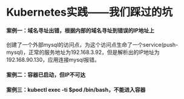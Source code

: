 Kubernetes实践——我们踩过的坑
=====================================================

#### 案例一：域名寻址出错，根据内部的域名寻址到错误的IP地址上

创建了一个外部mysql的访问点，为这个访问点生命了一个service(push-mysql)，正常的服务地址为192.168.3.92，但是解析出的IP地址为192.168.90.130，应用连接mysql报错。


#### 案例二：容器已启动，但IP不可达


#### 案例三：kubectl exec -ti $pod /bin/bash，不能进入容器
